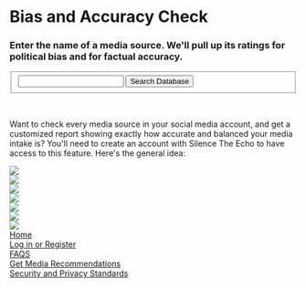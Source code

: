 <html>
  <head>
    <title>Silence the Echo</title>
    <script src = "https://www.gstatic.com/firebasejs/4.6.2/firebase.js"></script>
    <script src= "https://rawgit.com/SilenceTheEcho/SilenceTheEcho/master/samplesearch.js"></script>
    <link rel="stylesheet" type="text/css" href="imagesCentered.css">
  </head>
  <body>
    <h1>Bias and Accuracy Check</h1>
    <h3>Enter the name of a media source.  We'll pull up its ratings for political bias and for factual accuracy.</h3>
    <div>
      <form>
        <fieldset>
          <input type = "text" name = "searchData" id = "searchData" required> 
          <input type = "button" value = "Search Database" id = "searchSubmit" onclick = "searchDatabase()">
        </fieldset>
      </form>
    </div>
    <br>
    <p>
    Want to check every media source in your social media account, and get a customized report showing exactly how accurate and balanced your media intake is?  You'll need to create an account with Silence The Echo to have access to this feature.  Here's the general idea:</p>
    <img src="https://silencetheecho.github.io/SilenceTheEcho/I Want a Report with border.JPG" class="center">
    <br>
    <!-- Thanks to clker.com free clip art for the following image -->
    <img src="https://silencetheecho.github.io/SilenceTheEcho/1195445240416622736jean_victor_balin_arrow_blue_down.svg.thumb.png" class="center">
    <br>
    <!-- Thanks to https://www.twittergadget.com/what_is_oauth.htm for the following image (modified from original) -->
    <img src="https://silencetheecho.github.io/SilenceTheEcho/Twitter.JPG" class="center">
    <br>
    <!-- Thanks to clker.com free clip art for the following image -->
    <img src="https://silencetheecho.github.io/SilenceTheEcho/1195445240416622736jean_victor_balin_arrow_blue_down.svg.thumb.png" class="center">
    <br>
    <img src="https://silencetheecho.github.io/SilenceTheEcho/Wait.JPG" class="center">
    <br>
    <!-- Thanks to clker.com free clip art for the following image -->
    <img src="https://silencetheecho.github.io/SilenceTheEcho/1195445240416622736jean_victor_balin_arrow_blue_down.svg.thumb.png" class="center">
    <br>
     <img src="https://silencetheecho.github.io/SilenceTheEcho/Report.JPG" class="center">
    <br>
    <div>
      <a href="https://silencetheecho.github.io/SilenceTheEcho">Home</a>  
    </div>
    <div>
      <a href="https://silencetheecho.github.io/SilenceTheEcho/login">Log in or Register</a>  
    </div>
    <div>
      <a href="https://silencetheecho.github.io/SilenceTheEcho/faqs">FAQS</a>  
    </div>
     <div>
      <a href="https://silencetheecho.github.io/SilenceTheEcho/recommendation">Get Media Recommendations</a>  
    </div>
    <div>
      <a href="https://silencetheecho.github.io/SilenceTheEcho/security">Security and Privacy Standards</a>  
    </div>
    
  </body>

